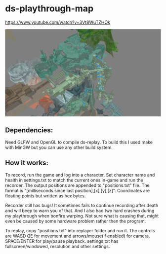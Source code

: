 # ds-playthrough-map

https://www.youtube.com/watch?v=3Vt8WuTZHOk

![alt text](https://raw.githubusercontent.com/Kvel2D/ds-playthrough-map/master/screenshot.png)

## Dependencies:

Need GLFW and OpenGL to compile ds-replay.
To build this I used make with MinGW but you can use any other build system.

## How it works:

To record, run the game and log into a character. Set character name and health in settings.txt to match the current ones in-game and run the recorder. The output positions are appended to "positions.txt" file. The format is "[milliseconds since last position],[x],[y],[z]". Coordinates are floating points but written as hex bytes.

Recorder still has bugs! It sometimes fails to continue recording after death and will beep to warn you of that.
And I also had two hard crashes during my playthrough when bonfire warping. Not sure what is causing that, might even be caused by some hardware problem rather then the program.

To replay, copy "positions.txt" into replayer folder and run it. The controls are WASD QE for movement and arrows/mouse(if enabled) for camera. SPACE/ENTER for play/pause playback. settings.txt has fullscreen/windowed, resolution and other settings.
